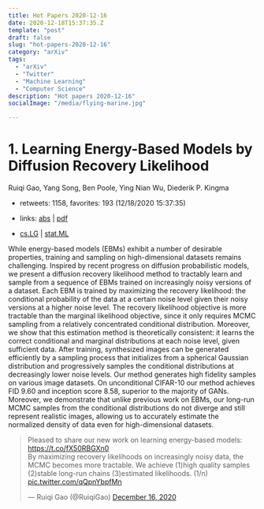 ```yaml
---
title: Hot Papers 2020-12-16
date: 2020-12-18T15:37:35.Z
template: "post"
draft: false
slug: "hot-papers-2020-12-16"
category: "arXiv"
tags:
  - "arXiv"
  - "Twitter"
  - "Machine Learning"
  - "Computer Science"
description: "Hot papers 2020-12-16"
socialImage: "/media/flying-marine.jpg"

---
```


# 1. Learning Energy-Based Models by Diffusion Recovery Likelihood

Ruiqi Gao, Yang Song, Ben Poole, Ying Nian Wu, Diederik P. Kingma

- retweets: 1158, favorites: 193 (12/18/2020 15:37:35)

- links: [abs](https://arxiv.org/abs/2012.08125) | [pdf](https://arxiv.org/pdf/2012.08125)
- [cs.LG](https://arxiv.org/list/cs.LG/recent) | [stat.ML](https://arxiv.org/list/stat.ML/recent)

While energy-based models (EBMs) exhibit a number of desirable properties, training and sampling on high-dimensional datasets remains challenging. Inspired by recent progress on diffusion probabilistic models, we present a diffusion recovery likelihood method to tractably learn and sample from a sequence of EBMs trained on increasingly noisy versions of a dataset. Each EBM is trained by maximizing the recovery likelihood: the conditional probability of the data at a certain noise level given their noisy versions at a higher noise level. The recovery likelihood objective is more tractable than the marginal likelihood objective, since it only requires MCMC sampling from a relatively concentrated conditional distribution. Moreover, we show that this estimation method is theoretically consistent: it learns the correct conditional and marginal distributions at each noise level, given sufficient data. After training, synthesized images can be generated efficiently by a sampling process that initializes from a spherical Gaussian distribution and progressively samples the conditional distributions at decreasingly lower noise levels. Our method generates high fidelity samples on various image datasets. On unconditional CIFAR-10 our method achieves FID 9.60 and inception score 8.58, superior to the majority of GANs. Moreover, we demonstrate that unlike previous work on EBMs, our long-run MCMC samples from the conditional distributions do not diverge and still represent realistic images, allowing us to accurately estimate the normalized density of data even for high-dimensional datasets.

<blockquote class="twitter-tweet"><p lang="en" dir="ltr">Pleased to share our new work on learning energy-based models: <a href="https://t.co/fX50RBGXn0">https://t.co/fX50RBGXn0</a><br>By maximizing recovery likelihoods on increasingly noisy data, the MCMC becomes more tractable. We achieve (1)high quality samples (2)stable long-run chains (3)estimated likelihoods. (1/n) <a href="https://t.co/qQpnYbpfMn">pic.twitter.com/qQpnYbpfMn</a></p>&mdash; Ruiqi Gao (@RuiqiGao) <a href="https://twitter.com/RuiqiGao/status/1339277277406760960?ref_src=twsrc%5Etfw">December 16, 2020</a></blockquote>
<script async src="https://platform.twitter.com/widgets.js" charset="utf-8"></script>



